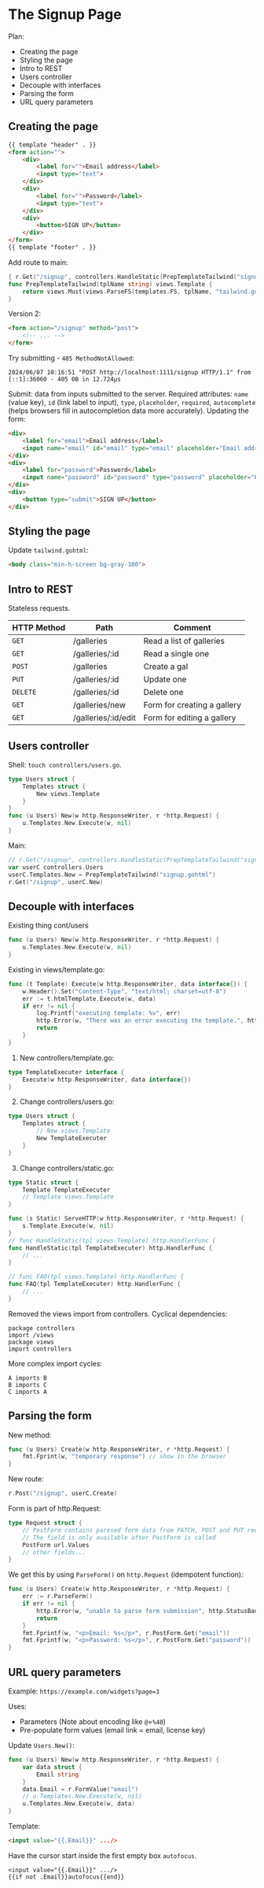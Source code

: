# The Signup Page

Plan: 
* Creating the page
* Styling the page 
* Intro to REST 
* Users controller 
* Decouple with interfaces 
* Parsing the form
* URL query parameters

## Creating the page

```html
{{ template "header" . }}
<form action="">
    <div>
        <label for="">Email address</label>
        <input type="text">
    </div>
    <div>
        <label for="">Password</label>
        <input type="text">
    </div>
    <div>
        <button>SIGN UP</button>
    </div>
</form>
{{ template "footer" . }}
```
Add route to main: 
```go 
{ r.Get("/signup", controllers.HandleStatic(PrepTemplateTailwind("signup.gohtml"))) }
func PrepTemplateTailwind(tplName string) views.Template {
	return views.Must(views.ParseFS(templates.FS, tplName, "tailwind.gohtml"))
}
```
Version 2: 
```html
<form action="/signup" method="post">
    <!-- ... -->
</form>
```
Try submitting - `405 MethodNotAllowed`: 
```
2024/06/07 10:16:51 "POST http://localhost:1111/signup HTTP/1.1" from [::1]:36060 - 405 0B in 12.724µs
```
Submit: data from inputs submitted to the server. Required attributes: `name` (value key), `id` (link label to input), `type`, `placeholder`, `required`, `autocomplete` (helps browsers fill in autocompletion data more accurately).
Updating the form: 
```html
<div>
    <label for="email">Email address</label>
    <input name="email" id="email" type="email" placeholder="Email address" required  autocomplete="email" />
</div>
<div>
    <label for="password">Password</label>
    <input name="password" id="password" type="password" placeholder="Password" required />
</div>
<div>
    <button type="submit">SIGN UP</button>
</div>
```

## Styling the page 

Update `tailwind.gohtml`: 
```html
<body class="min-h-screen bg-gray-100">
```

## Intro to REST 

Stateless requests. 

HTTP Method | Path | Comment
---|---|---
`GET` | /galleries | Read a list of galleries 
`GET` | /galleries/:id | Read a single one 
`POST` | /galleries | Create a gal 
`PUT` | /galleries/:id | Update one
`DELETE` | /galleries/:id | Delete one  
`GET` | /galleries/new | Form for creating a gallery
`GET` | /galleries/:id/edit | Form for editing a gallery 


## Users controller 

Shell: `touch controllers/users.go`.  
```go
type Users struct {
	Templates struct { 
        New views.Template 
    }
}
func (u Users) New(w http.ResponseWriter, r *http.Request) {
	u.Templates.New.Execute(w, nil)
}
```
Main: 
```go
// r.Get("/signup", controllers.HandleStatic(PrepTemplateTailwind("signup.gohtml")))
var userC controllers.Users
userC.Templates.New = PrepTemplateTailwind("signup.gohtml")
r.Get("/signup", userC.New)
```

## Decouple with interfaces 
Existing thing cont/users
```go
func (u Users) New(w http.ResponseWriter, r *http.Request) {
	u.Templates.New.Execute(w, nil)
}
```
Existing in views/template.go:  
```go
func (t Template) Execute(w http.ResponseWriter, data interface{}) {
	w.Header().Set("Content-Type", "text/html; charset=utf-8")
	err := t.htmlTemplate.Execute(w, data)
	if err != nil {
		log.Printf("executing template: %v", err)
		http.Error(w, "There was an error executing the template.", http.StatusInternalServerError)
		return
	}
}
```
1. New controllers/template.go: 
```go
type TemplateExecuter interface {
	Execute(w http.ResponseWriter, data interface{})
}
```
2. Change controllers/users.go: 
```go
type Users struct {
	Templates struct {
		// New views.Template
		New TemplateExecuter
	}
}
```
3. Change controllers/static.go:  
```go
type Static struct {
	Template TemplateExecuter
	// Template views.Template
}

func (s Static) ServeHTTP(w http.ResponseWriter, r *http.Request) {
	s.Template.Execute(w, nil)
}
// func HandleStatic(tpl views.Template) http.HandlerFunc {
func HandleStatic(tpl TemplateExecuter) http.HandlerFunc {
	// ...
}

// func FAQ(tpl views.Template) http.HandlerFunc {
func FAQ(tpl TemplateExecuter) http.HandlerFunc {
	// ...
}
```
Removed the views import from controllers.
Cyclical dependencies: 
```
package controllers
import /views
package views
import controllers 
```
More complex import cycles:
```
A imports B
B imports C
C imports A
```


## Parsing the form 

New method: 
```go
func (u Users) Create(w http.ResponseWriter, r *http.Request) {
	fmt.Fprint(w, "temporary response") // show in the browser
}
```
New route: 
```go
r.Post("/signup", userC.Create)
```
Form is part of http.Request: 
```go
type Request struct {
	// PostForm contains paresed form data from PATCH, POST and PUT requests
	// The field is only available after PostForm is called
	PostForm url.Values 
	// other fields...
}
```
We get this by using `ParseForm()` on `http.Request` (idempotent function):
```go
func (u Users) Create(w http.ResponseWriter, r *http.Request) {
	err := r.ParseForm()
	if err != nil {
		http.Error(w, "unable to parse form submission", http.StatusBadRequest)
		return
	}
	fmt.Fprintf(w, "<p>Email: %s</p>", r.PostForm.Get("email"))
	fmt.Fprintf(w, "<p>Password: %s</p>", r.PostForm.Get("password"))
}
```


## URL query parameters

Example: `https://example.com/widgets?page=3`

Uses:
* Parameters (Note about encoding like `@`=`%40`)
* Pre-populate form values (email link = email, license key)

Update `Users.New()`:
```go
func (u Users) New(w http.ResponseWriter, r *http.Request) {
	var data struct {
		Email string
	}
	data.Email = r.FormValue("email")
	// u.Templates.New.Execute(w, nil)
	u.Templates.New.Execute(w, data)
}
```
Template: 
```html
<input value="{{.Email}}" .../>
```
Have the cursor start inside the first empty box `autofocus`. 
```
<input value="{{.Email}}" .../>
{{if not .Email}}autofocus{{end}}
```